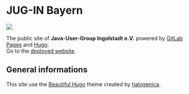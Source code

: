 # JUG-IN Bayern

![](https://gitlab.com/jug-in/jug-in.bayern/badges/master/pipeline.svg)

The public site of **Java-User-Group Ingolstadt e.V.** powered by [GitLab Pages](https://docs.gitlab.com/ee/user/project/pages/) and [Hugo](https://gohugo.io/).<br/>
Go to the [deployed website](https://preview.jug-in.bayern).

## General informations

This site use the [Beautiful Hugo](https://github.com/halogenica/beautifulhugo.git) theme created by [halogenica](https://github.com/halogenica).

